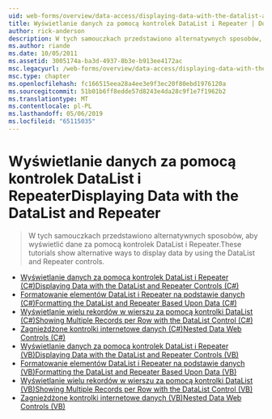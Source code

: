 ```yaml
---
uid: web-forms/overview/data-access/displaying-data-with-the-datalist-and-repeater/index
title: Wyświetlanie danych za pomocą kontrolek DataList i Repeater | Dokumentacja firmy Microsoft
author: rick-anderson
description: W tych samouczkach przedstawiono alternatywnych sposobów, aby wyświetlić dane za pomocą kontrolek DataList i Repeater.
ms.author: riande
ms.date: 10/05/2011
ms.assetid: 3005174a-ba3d-4937-8b3e-b913ee4172ac
msc.legacyurl: /web-forms/overview/data-access/displaying-data-with-the-datalist-and-repeater
msc.type: chapter
ms.openlocfilehash: fc166515eea28a4ee3e9f3ec20f80ebd1976120a
ms.sourcegitcommit: 51b01b6ff8edde57d8243e4da28c9f1e7f1962b2
ms.translationtype: MT
ms.contentlocale: pl-PL
ms.lasthandoff: 05/06/2019
ms.locfileid: "65115035"
---
```

# <a name="displaying-data-with-the-datalist-and-repeater"></a><span data-ttu-id="040e7-103">Wyświetlanie danych za pomocą kontrolek DataList i Repeater</span><span class="sxs-lookup"><span data-stu-id="040e7-103">Displaying Data with the DataList and Repeater</span></span>

> <span data-ttu-id="040e7-104">W tych samouczkach przedstawiono alternatywnych sposobów, aby wyświetlić dane za pomocą kontrolek DataList i Repeater.</span><span class="sxs-lookup"><span data-stu-id="040e7-104">These tutorials show alternative ways to display data by using the DataList and Repeater controls.</span></span>

- [<span data-ttu-id="040e7-105">Wyświetlanie danych za pomocą kontrolek DataList i Repeater (C#)</span><span class="sxs-lookup"><span data-stu-id="040e7-105">Displaying Data with the DataList and Repeater Controls (C#)</span></span>](displaying-data-with-the-datalist-and-repeater-controls-cs.md)
- [<span data-ttu-id="040e7-106">Formatowanie elementów DataList i Repeater na podstawie danych (C#)</span><span class="sxs-lookup"><span data-stu-id="040e7-106">Formatting the DataList and Repeater Based Upon Data (C#)</span></span>](formatting-the-datalist-and-repeater-based-upon-data-cs.md)
- [<span data-ttu-id="040e7-107">Wyświetlanie wielu rekordów w wierszu za pomocą kontrolki DataList (C#)</span><span class="sxs-lookup"><span data-stu-id="040e7-107">Showing Multiple Records per Row with the DataList Control (C#)</span></span>](showing-multiple-records-per-row-with-the-datalist-control-cs.md)
- [<span data-ttu-id="040e7-108">Zagnieżdżone kontrolki internetowe danych (C#)</span><span class="sxs-lookup"><span data-stu-id="040e7-108">Nested Data Web Controls (C#)</span></span>](nested-data-web-controls-cs.md)
- [<span data-ttu-id="040e7-109">Wyświetlanie danych za pomocą kontrolek DataList i Repeater (VB)</span><span class="sxs-lookup"><span data-stu-id="040e7-109">Displaying Data with the DataList and Repeater Controls (VB)</span></span>](displaying-data-with-the-datalist-and-repeater-controls-vb.md)
- [<span data-ttu-id="040e7-110">Formatowanie elementów DataList i Repeater na podstawie danych (VB)</span><span class="sxs-lookup"><span data-stu-id="040e7-110">Formatting the DataList and Repeater Based Upon Data (VB)</span></span>](formatting-the-datalist-and-repeater-based-upon-data-vb.md)
- [<span data-ttu-id="040e7-111">Wyświetlanie wielu rekordów w wierszu za pomocą kontrolki DataList (VB)</span><span class="sxs-lookup"><span data-stu-id="040e7-111">Showing Multiple Records per Row with the DataList Control (VB)</span></span>](showing-multiple-records-per-row-with-the-datalist-control-vb.md)
- [<span data-ttu-id="040e7-112">Zagnieżdżone kontrolki internetowe danych (VB)</span><span class="sxs-lookup"><span data-stu-id="040e7-112">Nested Data Web Controls (VB)</span></span>](nested-data-web-controls-vb.md)

